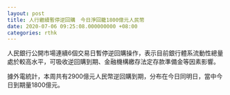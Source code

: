 ```yaml
---
layout: post
title: 人行繼續暫停逆回購　今日淨回籠1800億元人民幣
date: 2020-07-06 09:25:08.000000000 +08:00
categories: rthk
---
```


人民銀行公開市場連續6個交易日暫停逆回購操作，表示目前銀行體系流動性總量處於較高水平，可吸收逆回購到期、金融機構繳存法定存款準備金等因素影響。

據外電統計，本周共有2900億元人民幣逆回購到期，分布在今日同明日，當中今日到期量1800億元。
